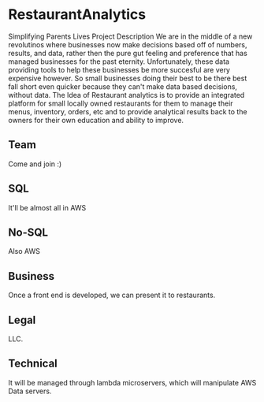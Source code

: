 # RestaurantAnalytics
Simplifying Parents Lives
Project Description
We are in the middle of a new revolutinos where businesses now make decisions based off of numbers, results, and data, rather then the pure gut feeling and preference that has managed businesses for the past eternity. Unfortunately, these data providing tools to help these businesses be more succesful are very expensive however. So small businesses doing their best to be there best fall short even quicker because they can't make data based decisions, without data. The Idea of Restaurant analytics is to provide an integrated platform for small locally owned restaurants for them to manage their menus, inventory, orders, etc and to provide analytical results back to the owners for their own education and ability to improve.

## Team
Come and join :)

## SQL
It'll be almost all in AWS

## No-SQL
Also AWS

## Business
Once a front end is developed, we can present it to restaurants.

## Legal
LLC.

## Technical
It will be managed through lambda microservers, which will manipulate AWS Data servers.
